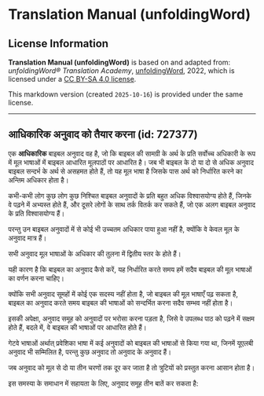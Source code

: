 # Translation Manual (unfoldingWord)

## License Information

**Translation Manual (unfoldingWord)** is based on and adapted from: _unfoldingWord® Translation Academy_, [unfoldingWord](https://unfoldingword.org/utw), 2022, which is licensed under a [CC BY-SA 4.0 license](https://creativecommons.org/licenses/by-sa/4.0/legalcode.en).

This markdown version (created `2025-10-16`) is provided under the same license.



--------------------------------

## आधिकारिक अनुवाद को तैयार करना (id: 727377)

एक **आधिकारिक** बाइबल अनुवाद वह है, जो कि बाइबल की सामग्री के अर्थ के प्रति सर्वोच्च अधिकारी के रूप में मूल भाषाओं में बाइबल आधारित मूलपाठों पर आधारित है। जब भी बाइबल के दो या दो से अधिक अनुवाद बाइबल सन्दर्भ के अर्थ से असहमत होते हैं, तो यह मूल भाषा है जिसके पास अर्थ को निर्धारित करने का अन्तिम अधिकार होता है।

कभी\-कभी लोग कुछ लोग कुछ निश्चित बाइबल अनुवादों के प्रति बहुत अधिक विश्वासयोग्य होते हैं, जिनके वे पढ़ने में अभ्यस्त होते हैं, और दूसरे लोगों के साथ तर्क वितर्क कर सकते हैं, जो एक अलग बाइबल अनुवाद के प्रति विश्वासयोग्य हैं।

परन्तु उन बाइबल अनुवादों में से कोई भी उच्चतम अधिकार पाया हुआ नहीं है, क्योंकि वे केवल मूल के अनुवाद मात्र हैं।

सभी अनुवाद मूल भाषाओं के अधिकार की तुलना में द्वितीय स्तर के होते हैं।

यही कारण है कि बाइबल का अनुवाद कैसे करें, यह निर्धारित करते समय हमें सदैव बाइबल की मूल भाषाओं का वर्णन करना चाहिए।

क्योंकि सभी अनुवाद सूमहों में कोई एक सदस्य नहीं होता है, जो बाइबल की मूल भाषाएँ पढ़ सकता है, बाइबल का अनुवाद करते समय बाइबल की भाषाओं को सन्दर्भित करना सदैव सम्भव नहीं होता है।

इसकी अपेक्षा, अनुवाद समूह को अनुवादों पर भरोसा करना पड़ता है, जिसे वे उपलब्ध पाठ को पढ़ने में सक्षम होते हैं, बदले में, वे बाइबल की भाषाओं पर आधारित होते हैं।

गेटवे भाषाओं अर्थात् प्रवेशिका भाषा में कई अनुवादों को बाइबल की भाषाओं से किया गया था, जिनमें यूएलबी अनुवाद भी सम्मिलित है, परन्तु कुछ अनुवाद तो अनुवाद के अनुवाद हैं।

जब अनुवाद को मूल से दो या तीन चरणों तक दूर कर जाता है तो त्रुटियों को प्रस्तुत करना आसान होता है।

इस समस्या के समाधान में सहायता के लिए, अनुवाद समूह तीन बातें कर सकता है:


